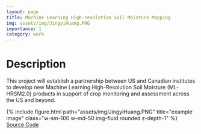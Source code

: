 ```yaml
---
layout: page
title: Machine Learning High-resolution Soil Moisture Mapping
img: assets/img/JingyiHuang.PNG
importance: 1
category: work
---
```

<h1>Description</h1>

<p>This project will establish a partnership between US and Canadian institutes to develop new Machine Learning High-Resolution Soil Moisture (ML-HRSM2.0) products in support of crop monitoring and assessment across the US and beyond.</p>

<div class="row">
    <div class="col-sm mt-3 mt-md-0">
        {% include figure.html path="assets/img/JingyiHuang.PNG" title="example image" class="w-sm-100 w-md-50 img-fluid rounded z-depth-1" %}
    </div>
</div>

<a href="https://github.com/soilsensingmonitoring/mlhrsm_1.0" target="_blank" class="mt-4 uw-button justify-content-center">
    Source Code
</a>
